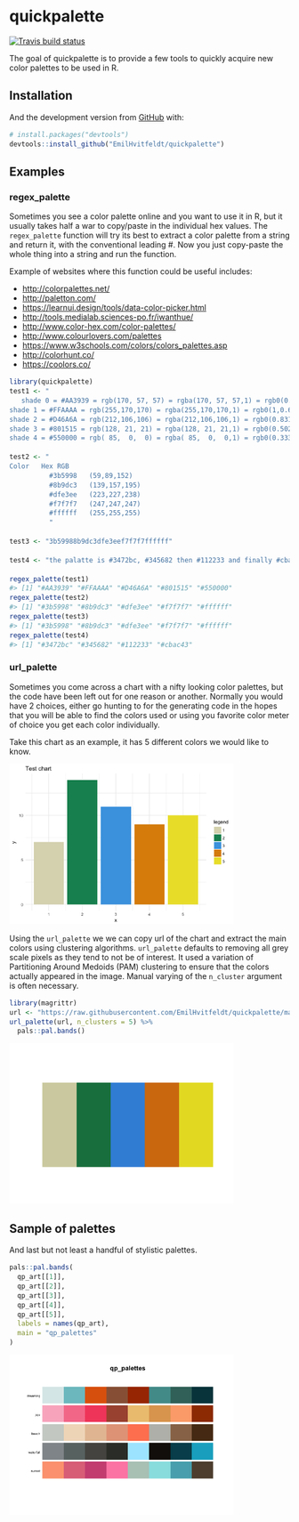 
<!-- README.md is generated from README.Rmd. Please edit that file -->
quickpalette
============

[![Travis build status](https://travis-ci.org/EmilHvitfeldt/quickpalette.svg?branch=master)](https://travis-ci.org/EmilHvitfeldt/quickpalette)

The goal of quickpalette is to provide a few tools to quickly acquire new color palettes to be used in R.

Installation
------------

And the development version from [GitHub](https://github.com/) with:

``` r
# install.packages("devtools")
devtools::install_github("EmilHvitfeldt/quickpalette")
```

Examples
--------

### regex\_palette

Sometimes you see a color palette online and you want to use it in R, but it usually takes half a war to copy/paste in the individual hex values. The `regex_palette` function will try its best to extract a color palette from a string and return it, with the conventional leading \#. Now you just copy-paste the whole thing into a string and run the function.

Example of websites where this function could be useful includes:

-   <http://colorpalettes.net/>
-   <http://paletton.com/>
-   <https://learnui.design/tools/data-color-picker.html>
-   <http://tools.medialab.sciences-po.fr/iwanthue/>
-   <http://www.color-hex.com/color-palettes/>
-   <http://www.colourlovers.com/palettes>
-   <https://www.w3schools.com/colors/colors_palettes.asp>
-   <http://colorhunt.co/>
-   <https://coolors.co/>

``` r
library(quickpalette)
test1 <- "
   shade 0 = #AA3939 = rgb(170, 57, 57) = rgba(170, 57, 57,1) = rgb0(0.667,0.224,0.224)
shade 1 = #FFAAAA = rgb(255,170,170) = rgba(255,170,170,1) = rgb0(1,0.667,0.667)
shade 2 = #D46A6A = rgb(212,106,106) = rgba(212,106,106,1) = rgb0(0.831,0.416,0.416)
shade 3 = #801515 = rgb(128, 21, 21) = rgba(128, 21, 21,1) = rgb0(0.502,0.082,0.082)
shade 4 = #550000 = rgb( 85,  0,  0) = rgba( 85,  0,  0,1) = rgb0(0.333,0,0)" 

test2 <- "
Color   Hex RGB
          #3b5998   (59,89,152)
          #8b9dc3   (139,157,195)
          #dfe3ee   (223,227,238)
          #f7f7f7   (247,247,247)
          #ffffff   (255,255,255)
          "

test3 <- "3b59988b9dc3dfe3eef7f7f7ffffff"

test4 <- "the palatte is #3472bc, #345682 then #112233 and finally #cbac43"

regex_palette(test1)
#> [1] "#AA3939" "#FFAAAA" "#D46A6A" "#801515" "#550000"
regex_palette(test2)
#> [1] "#3b5998" "#8b9dc3" "#dfe3ee" "#f7f7f7" "#ffffff"
regex_palette(test3)
#> [1] "#3b5998" "#8b9dc3" "#dfe3ee" "#f7f7f7" "#ffffff"
regex_palette(test4)
#> [1] "#3472bc" "#345682" "#112233" "#cbac43"
```

### url\_palette

Sometimes you come across a chart with a nifty looking color palettes, but the code have been left out for one reason or another. Normally you would have 2 choices, either go hunting to for the generating code in the hopes that you will be able to find the colors used or using you favorite color meter of choice you get each color individually.

Take this chart as an example, it has 5 different colors we would like to know.

<img src="man/figures/README-testchart-1.png" width="80%" />

Using the `url_palette` we we can copy url of the chart and extract the main colors using clustering algorithms. `url_palette` defaults to removing all grey scale pixels as they tend to not be of interest. It used a variation of Partitioning Around Medoids (PAM) clustering to ensure that the colors actually appeared in the image. Manual varying of the `n_cluster` argument is often necessary.

``` r
library(magrittr)
url <- "https://raw.githubusercontent.com/EmilHvitfeldt/quickpalette/master/man/figures/README-testchart-1.png"
url_palette(url, n_clusters = 5) %>%
  pals::pal.bands()
```

<img src="man/figures/README-unnamed-chunk-2-1.png" width="80%" />

Sample of palettes
------------------

And last but not least a handful of stylistic palettes.

``` r
pals::pal.bands(
  qp_art[[1]],
  qp_art[[2]],
  qp_art[[3]],
  qp_art[[4]],
  qp_art[[5]],
  labels = names(qp_art),
  main = "qp_palettes"
)
```

<img src="man/figures/README-unnamed-chunk-3-1.png" width="80%" />
